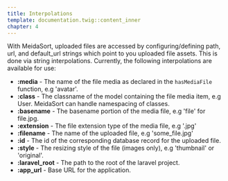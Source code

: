 ```yaml
---
title: Interpolations
template: documentation.twig::content_inner
chapter: 4
---
```

With MeidaSort, uploaded files are accessed by configuring/defining path, url, and default_url strings which point to you uploaded file assets.  This is done via string interpolations.  Currently, the following interpolations are available for use:

* **:media** - The name of the file media as declared in the `hasMediaFile` function, e.g 'avatar'.
* **:class**  - The classname of the model containing the file media item, e.g User.  MeidaSort can handle namespacing of classes.
* **:basename** - The basename portion of the media file, e.g 'file' for file.jpg.
* **:extension** - The file extension type of the media file, e.g '.jpg'
*   **:filename** - The name of the uploaded file, e.g 'some_file.jpg'
* **:id** - The id of the corresponding database record for the uploaded file.
* **:style** - The resizing style of the file (images only), e.g 'thumbnail' or 'original'.
* **:laravel_root** - The path to the root of the laravel project.
* **:app_url** - Base URL for the application.
